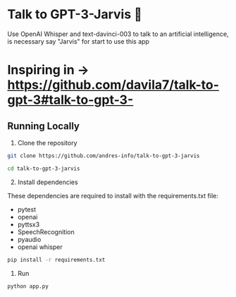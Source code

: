 
# Talk to GPT-3-Jarvis 🤖
Use OpenAI Whisper and text-davinci-003 to talk to an artificial intelligence, is necessary say "Jarvis" for start to use this app

# Inspiring in -> https://github.com/davila7/talk-to-gpt-3#talk-to-gpt-3-
## Running Locally

1. Clone the repository

```bash
git clone https://github.com/andres-info/talk-to-gpt-3-jarvis

cd talk-to-gpt-3-jarvis
```
2. Install dependencies

These dependencies are required to install with the requirements.txt file:

* pytest 
* openai 
* pyttsx3 
* SpeechRecognition 
* pyaudio
* openai whisper 

```bash
pip install -r requirements.txt
```
1. Run

```bash
python app.py
```